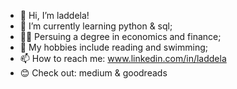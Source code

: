- 👋 Hi, I’m laddela!
- 🌱 I’m currently learning python & sql;
- 👩‍🎓 Persuing a degree in economics and finance;
- 🎈 My hobbies include reading and swimming;
- 📫 How to reach me: www.linkedin.com/in/laddela
- 😊 Check out: medium & goodreads

<!---
Laddela/Laddela is a ✨ special ✨ repository because its `README.md` (this file) appears on your GitHub profile.
You can click the Preview link to take a look at your changes.
--->
